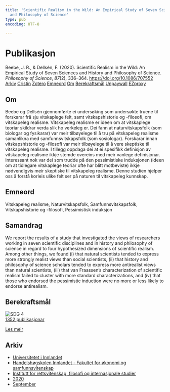 ```yaml
---
title: 'Scientific Realism in the Wild: An Empirical Study of Seven Sciences and History
  and Philosophy of Science'
type: pub
encoding: UTF-8

---
```

<h1>Publikasjon</h1>
<article id="csl-bib-container-M3Q72YHS" class="csl-bib-container">
  <div class="csl-bib-body"> <div class="csl-entry">Beebe, J. R., &#38; Dellsén, F. (2020). Scientific Realism in the Wild: An Empirical Study of Seven Sciences and History and Philosophy of Science. <i>Philosophy of Science</i>, <i>87</i>(2), 336–364. <a href="https://doi.org/10.1086/707552">https://doi.org/10.1086/707552</a></div> </div>
  <div class="csl-bib-buttons">
    <a href="#taxonomy-article-M3Q72YHS" alt="archive" class="csl-bib-button">Arkiv</a>
    <a href="https://app.cristin.no/results/show.jsf?id=1834925" alt="Cristin" class="csl-bib-button">Cristin</a>
    <a href="http://zotero.org/groups/5881554/items/M3Q72YHS" alt="Zotero" class="csl-bib-button">Zotero</a>
    <a href="#keywords-article-M3Q72YHS" alt="keywords" class="csl-bib-button">Emneord</a>
    <a href="#about-article-M3Q72YHS" alt="about_pub" class="csl-bib-button">Om</a>
    <a href="#sdg-article-M3Q72YHS" alt="sdg" class="csl-bib-button">Berekraftsmål</a>
    <a href="https://doi.org/10.1086/707552" alt="Unpaywall" class="csl-bib-button">Unpaywall</a>
    <a href="https://doi.org/10.1086/707552" alt="EZproxy" class="csl-bib-button">EZproxy</a>
  </div>
  <div id="csl-bib-meta-container-M3Q72YHS"></div>
</article>
<div id="csl-bib-meta-M3Q72YHS" class="csl-bib-meta">
  <article id="about-article-M3Q72YHS" class="about_pub-article">
    <h1>Om</h1>
    Beebe og Dellsén gjennomførte ei undersøking som undersøkte truene til forskarar frå sju vitskaplege felt, samt vitskapshistorie og -filosofi, om vitskapeleg realisme. Vitskapeleg realisme er ideen om at vitskaplege teoriar skildrar verda slik ho verkeleg er. Dei fann at naturvitskapsfolk (som biologar og fysikarar) var meir tilbøyelege til å tru på vitskapeleg realisme samanlikna med samfunnsvitskapsfolk (som sosiologar). Forskarar innan vitskapshistorie og -filosofi var meir tilbøyelege til å vere skeptiske til vitskapeleg realisme. I tillegg oppdaga dei at ei spesifikk definisjon av vitskapeleg realisme ikkje stemde overeins med meir vanlege definisjonar. Interessant nok var dei som trudde på den pessimistiske induksjonen (ideen om at tidlegare vitskaplege teoriar ofte har blitt motbeviste) ikkje nødvendigvis meir skeptiske til vitskapeleg realisme. Denne studien hjelper oss å forstå korleis ulike felt ser på naturen til vitskapeleg kunnskap.
  </article>
  <article id="keywords-article-M3Q72YHS" class="keywords-article">
    <h1>Emneord</h1>
    Vitskapeleg realisme, Naturvitskapsfolk, Samfunnsvitskapsfolk, Vitskapshistorie og -filosofi, Pessimistisk induksjon
  </article>
  <article id="abstract-article-M3Q72YHS" class="abstract-article">
    <h1>Samandrag</h1>
    We report the results of a study that investigated the views of researchers working in seven scientific disciplines and in history and philosophy of science in regard to four hypothesized dimensions of scientific realism. Among other things, we found (i) that natural scientists tended to express more strongly realist views than social scientists, (ii) that history and philosophy of science scholars tended to express more antirealist views than natural scientists, (iii) that van Fraassen’s characterization of scientific realism failed to cluster with more standard characterizations, and (iv) that those who endorsed the pessimistic induction were no more or less likely to endorse antirealism.
  </article>
  <article id="sdg-article-M3Q72YHS" class="sdg-article">
    <h1>Berekraftsmål</h1>
    <div class="sdg-container"><div id="sdg4" class="sdg">
        <img src="{{< params subfolder >}}images/sdg/sdg04_nn.png" class="image" alt="SDG 4">
        <div class="sdg-overlay">
          <a href="{{< params subfolder >}}nn/archive/?sdg=4#archive" class="sdg-publication-count"><span>1352</span> publikasjonar</a>
          <p><a href="https://fn.no/om-fn/fns-baerekraftsmaal/god-utdanning?lang=nno-NO" class="sdg-read-more">Les meir</a></p>
        </div>
      </div></div>
  </article>
  <article id="taxonomy-article-M3Q72YHS" class="taxonomy-article">
    <h1>Arkiv</h1>
    <ul>
      <li><a href="{{< params subfolder >}}nn/archive/?key=3DCRN523">Universitetet i Innlandet</a></li>
      <li><a href="{{< params subfolder >}}nn/archive/?key=DU8Q9LN9">Handelshøgskolen Innlandet - Fakultet for økonomi og samfunnsvitenskap</a></li>
      <li><a href="{{< params subfolder >}}nn/archive/?key=ITYAG68H">Institutt for rettsvitenskap, filosofi og internasjonale studier</a></li>
      <li><a href="{{< params subfolder >}}nn/archive/?key=JASBEF8B">2020</a></li>
      <li><a href="{{< params subfolder >}}nn/archive/?key=WFSUR3KE">September</a></li>
    </ul>
  </article>
</div>
